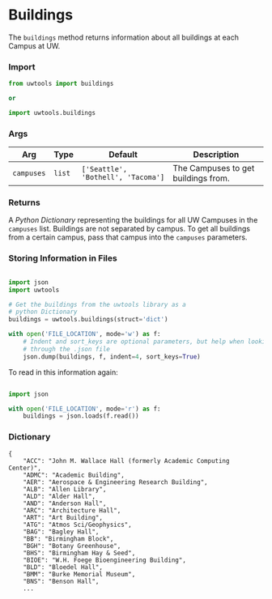 # Buildings

The `buildings` method returns information about all buildings at each Campus at UW. 

### Import

```python
from uwtools import buildings

or

import uwtools.buildings
```

### Args

Arg | Type | Default | Description
--- | --- | --- | ---
`campuses` | `list` | `['Seattle', 'Bothell', 'Tacoma']` | The Campuses to get buildings from.


### Returns

A *Python Dictionary* representing the buildings for all UW Campuses in the `campuses` list. Buildings are not separated by campus. To get all buildings from a certain campus, pass that campus into the `campuses` parameters.

### Storing Information in Files

```python

import json
import uwtools

# Get the buildings from the uwtools library as a
# python Dictionary
buildings = uwtools.buildings(struct='dict')

with open('FILE_LOCATION', mode='w') as f:
    # Indent and sort_keys are optional parameters, but help when looking 
    # through the .json file
    json.dump(buildings, f, indent=4, sort_keys=True)

```

To read in this information again:

```python

import json

with open('FILE_LOCATION', mode='r') as f:
    buildings = json.loads(f.read())

```

### Dictionary

```
{
    "ACC": "John M. Wallace Hall (formerly Academic Computing Center)",
    "ADMC": "Academic Building",
    "AER": "Aerospace & Engineering Research Building",
    "ALB": "Allen Library",
    "ALD": "Alder Hall",
    "AND": "Anderson Hall",
    "ARC": "Architecture Hall",
    "ART": "Art Building",
    "ATG": "Atmos Sci/Geophysics",
    "BAG": "Bagley Hall",
    "BB": "Birmingham Block",
    "BGH": "Botany Greenhouse",
    "BHS": "Birmingham Hay & Seed",
    "BIOE": "W.H. Foege Bioengineering Building",
    "BLD": "Bloedel Hall",
    "BMM": "Burke Memorial Museum",
    "BNS": "Benson Hall",
    ...
```